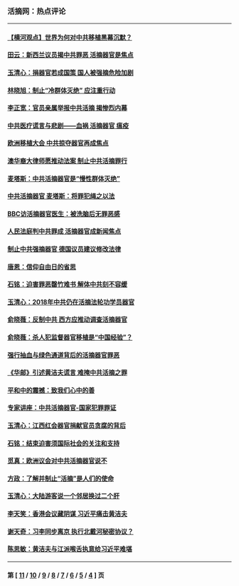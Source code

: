 ### 活摘网：热点评论
---
#### [【横河观点】世界为何对中共移植黑幕沉默？](../../pages/nf5879/n13244249.md?12260430) 
#### [田云：新西兰议员揭中共罪恶 活摘器官是焦点](../../pages/nf5879/n13070629.md?12260430) 
#### [玉清心：捐器官若成国策 国人被强摘危险加剧](../../pages/nf5879/n12802713.md?12260430) 
#### [林晓旭：制止“冷群体灭绝” 应注重行动](../../pages/nf5879/n12779736.md?12260430) 
#### [李正宽：官员亲属举报中共活摘 揭惨烈内幕](../../pages/nf5879/n12684490.md?12260430) 
#### [中共医疗谎言与悲剧——血祸 活摘器官 瘟疫](../../pages/nf5879/n12372103.md?12260430) 
#### [欧洲移植大会 中共掠夺器官再成焦点](../../pages/nf5879/n11538883.md?12260430) 
#### [澳华裔大律师愿推动法案 制止中共活摘罪行](../../pages/nf5879/n11377039.md?12260430) 
#### [麦塔斯：中共活摘器官是“慢性群体灭绝”](../../pages/nf5879/n11350529.md?12260430) 
#### [中共活摘器官 麦塔斯：将罪犯绳之以法](../../pages/nf5879/n11347973.md?12260430) 
#### [BBC访活摘器官医生：被洗脑后无罪恶感](../../pages/nf5879/n11335935.md?12260430) 
#### [人民法庭判中共罪成 活摘器官成新闻焦点](../../pages/nf5879/n11331578.md?12260430) 
#### [制止中共强摘器官 德国议员建议修改法律](../../pages/nf5879/n11249451.md?12260430) 
#### [唐恩：信仰自由日的省思](../../pages/nf5879/n11003525.md?12260430) 
#### [石铭：迫害罪恶罄竹难书  解体中共刻不容缓](../../pages/nf5879/n10942855.md?12260430) 
#### [玉清心：2018年中共仍在活摘法轮功学员器官](../../pages/nf5879/n10914646.md?12260430) 
#### [俞晓薇：反制中共 西方应推动调查活摘器官](../../pages/nf5879/n10794671.md?12260430) 
#### [俞晓薇：杀人犯监督器官移植是“中国经验”？](../../pages/nf5879/n10466427.md?12260430) 
#### [强行抽血与绿色通道背后的活摘器官罪恶](../../pages/nf5879/n10004708.md?12260430) 
#### [《华邮》引述黄洁夫谎言 难掩中共活摘之罪](../../pages/nf5879/n9642309.md?12260430) 
#### [平和中的震撼：致我们心中的善](../../pages/nf5879/n9021123.md?12260430) 
#### [专家讲座：中共活摘器官-国家犯罪罪证](../../pages/nf5879/n8828153.md?12260430) 
#### [玉清心：江西红会器官捐献官员贪腐的背后](../../pages/nf5879/n8522122.md?12260430) 
#### [石铭：结束迫害须国际社会的关注和支持](../../pages/nf5879/n8443497.md?12260430) 
#### [觅真：欧洲议会对中共活摘器官说不](../../pages/nf5879/n8337486.md?12260430) 
#### [方政：了解并制止“活摘”是人们的使命](../../pages/nf5879/n8329214.md?12260430) 
#### [玉清心：大陆游客说一个邻居换过二个肝](../../pages/nf5879/n8291404.md?12260430) 
#### [李天笑：香港会议藏阴谋 习近平痛击黄洁夫](../../pages/nf5879/n8241459.md?12260430) 
#### [谢天奇：习李同步离京 执行北戴河秘密协议？](../../pages/nf5879/n8230418.md?12260430) 
#### [陈思敏：黄洁夫与江派喉舌执意给习近平难堪](../../pages/nf5879/n8222166.md?12260430) 

---
#### 第 [ [11](./11.md?12260430) / [10](./10.md?12260430) / [9](./9.md?12260430) / [8](./8.md?12260430) / [7](./7.md?12260430) / [6](./6.md?12260430) / [5](./5.md?12260430) / [4](./4.md?12260430) ] 页
